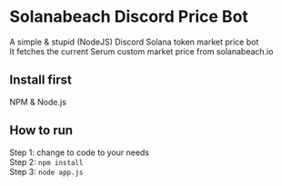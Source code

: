 # Solanabeach Discord Price Bot
A simple &amp; stupid (NodeJS) Discord Solana token market price bot<br>
It fetches the current Serum custom market price from solanabeach.io

## Install first
NPM & Node.js

## How to run
Step 1: change to code to your needs <br>
Step 2: ``npm install`` <br>
Step 3: ``node app.js``

